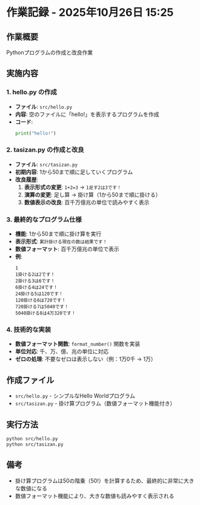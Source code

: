 # 作業記録 - 2025年10月26日 15:25

## 作業概要
Pythonプログラムの作成と改良作業

## 実施内容

### 1. hello.py の作成
- **ファイル**: `src/hello.py`
- **内容**: 空のファイルに「hello!」を表示するプログラムを作成
- **コード**:
  ```python
  print("hello!")
  ```

### 2. tasizan.py の作成と改良
- **ファイル**: `src/tasizan.py`
- **初期内容**: 1から50まで順に足していくプログラム
- **改良履歴**:
  1. **表示形式の変更**: `1+2=3` → `1足す2は3です！`
  2. **演算の変更**: 足し算 → 掛け算（1から50まで順に掛ける）
  3. **数値表示の改良**: 百千万億兆の単位で読みやすく表示

### 3. 最終的なプログラム仕様
- **機能**: 1から50まで順に掛け算を実行
- **表示形式**: `累計掛ける現在の数は結果です！`
- **数値フォーマット**: 百千万億兆の単位で表示
- **例**:
  ```
  1
  1掛ける2は2です！
  2掛ける3は6です！
  6掛ける4は24です！
  24掛ける5は120です！
  120掛ける6は720です！
  720掛ける7は5040です！
  5040掛ける8は4万320です！
  ```

### 4. 技術的な実装
- **数値フォーマット関数**: `format_number()` 関数を実装
- **単位対応**: 千、万、億、兆の単位に対応
- **ゼロの処理**: 不要なゼロは表示しない（例：1万0千 → 1万）

## 作成ファイル
- `src/hello.py` - シンプルなHello Worldプログラム
- `src/tasizan.py` - 掛け算プログラム（数値フォーマット機能付き）

## 実行方法
```bash
python src/hello.py
python src/tasizan.py
```

## 備考
- 掛け算プログラムは50の階乗（50!）を計算するため、最終的に非常に大きな数値になる
- 数値フォーマット機能により、大きな数値も読みやすく表示される
